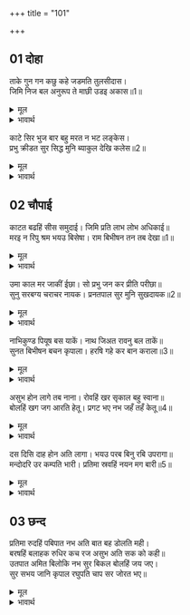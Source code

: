 +++
title = "101"

+++


## 01 दोहा
ताके गुन गन कछु कहे जडमति तुलसीदास।  
जिमि निज बल अनुरूप ते माछी उडइ अकास॥1॥  

<details><summary>मूल</summary>

ताके गुन गन कछु कहे जडमति तुलसीदास।  
जिमि निज बल अनुरूप ते माछी उडइ अकास॥1॥  
</details>

<details><summary>भावार्थ</summary>

उसी चरित्र के कुछ गुणगण मन्दबुद्धि तुलसीदास ने कहे हैं, जैसे मक्खी भी अपने पुरुषार्थ के अनुसार आकाश में उडती है॥1॥  
</details>

काटे सिर भुज बार बहु मरत न भट लङ्केस।  
प्रभु क्रीडत सुर सिद्ध मुनि ब्याकुल देखि कलेस॥2॥  

<details><summary>मूल</summary>

काटे सिर भुज बार बहु मरत न भट लङ्केस।  
प्रभु क्रीडत सुर सिद्ध मुनि ब्याकुल देखि कलेस॥2॥  
</details>

<details><summary>भावार्थ</summary>

 सिर और भुजाएँ बहुत बार काटी गईं। फिर भी वीर रावण मरता नहीं। प्रभु तो खेल कर रहे हैं, परन्तु मुनि, सिद्ध और देवता उस क्लेश को देखकर (प्रभु को क्लेश पाते समझकर) व्याकुल हैं॥2॥  
</details>





## 02 चौपाई
काटत बढहिं सीस समुदाई। जिमि प्रति लाभ लोभ अधिकाई॥  
मरइ न रिपु श्रम भयउ बिसेषा। राम बिभीषन तन तब देखा॥1॥  

<details><summary>मूल</summary>

काटत बढहिं सीस समुदाई। जिमि प्रति लाभ लोभ अधिकाई॥  
मरइ न रिपु श्रम भयउ बिसेषा। राम बिभीषन तन तब देखा॥1॥  
</details>

<details><summary>भावार्थ</summary>

 काटते ही सिरों का समूह बढ जाता है, जैसे प्रत्येक लाभ पर लोभ बढता है। शत्रु मरता नहीं और परिश्रम बहुत हुआ। तब श्री रामचन्द्रजी ने विभीषण की ओर देखा॥1॥  
</details>

उमा काल मर जाकीं ईछा। सो प्रभु जन कर प्रीति परीछा॥  
सुनु सरबग्य चराचर नायक। प्रनतपाल सुर मुनि सुखदायक॥2॥  

<details><summary>मूल</summary>

उमा काल मर जाकीं ईछा। सो प्रभु जन कर प्रीति परीछा॥  
सुनु सरबग्य चराचर नायक। प्रनतपाल सुर मुनि सुखदायक॥2॥  
</details>

<details><summary>भावार्थ</summary>

 (शिवजी कहते हैं-) हे उमा! जिसकी इच्छा मात्र से काल भी मर जाता है, वही प्रभु सेवक की प्रीति की परीक्षा ले रहे हैं। (विभीषणजी ने कहा-) हे सर्वज्ञ! हे चराचर के स्वामी! हे शरणागत के पालन करने वाले! हे देवता और मुनियों को सुख देने वाले! सुनिए-॥2॥  
</details>

नाभिकुण्ड पियूष बस याकें। नाथ जिअत रावनु बल ताकें॥  
सुनत बिभीषन बचन कृपाला। हरषि गहे कर बान कराला॥3॥  

<details><summary>मूल</summary>

नाभिकुण्ड पियूष बस याकें। नाथ जिअत रावनु बल ताकें॥  
सुनत बिभीषन बचन कृपाला। हरषि गहे कर बान कराला॥3॥  
</details>

<details><summary>भावार्थ</summary>

इसके नाभिकुण्ड में अमृत का निवास है। हे नाथ! रावण उसी के बल पर जीता है। विभीषण के वचन सुनते ही कृपालु श्री रघुनाथजी ने हर्षित होकर हाथ में विकराल बाण लिए॥3॥  
</details>

असुभ होन लागे तब नाना। रोवहिं खर सृकाल बहु स्वाना॥  
बोलहिं खग जग आरति हेतू। प्रगट भए नभ जहँ तहँ केतू॥4॥  

<details><summary>मूल</summary>

असुभ होन लागे तब नाना। रोवहिं खर सृकाल बहु स्वाना॥  
बोलहिं खग जग आरति हेतू। प्रगट भए नभ जहँ तहँ केतू॥4॥  
</details>

<details><summary>भावार्थ</summary>

 उस समय नाना प्रकार के अपशकुन होने लगे। बहुत से गदहे, स्यार और कुत्ते रोने लगे। जगत्‌ के दुःख (अशुभ) को सूचित करने के लिए पक्षी बोलने लगे। आकाश में जहाँ-तहाँ केतु (पुच्छल तारे) प्रकट हो गए॥4॥  
</details>

दस दिसि दाह होन अति लागा। भयउ परब बिनु रबि उपरागा॥  
मन्दोदरि उर कम्पति भारी। प्रतिमा स्रवहिं नयन मग बारी॥5॥  

<details><summary>मूल</summary>

दस दिसि दाह होन अति लागा। भयउ परब बिनु रबि उपरागा॥  
मन्दोदरि उर कम्पति भारी। प्रतिमा स्रवहिं नयन मग बारी॥5॥  
</details>

<details><summary>भावार्थ</summary>

दसों दिशाओं में अत्यन्त दाह होने लगा (आग लगने लगी) बिना ही पर्व (योग) के सूर्यग्रहण होने लगा। मन्दोदरी का हृदय बहुत काँपने लगा। मूर्तियाँ नेत्र मार्ग से जल बहाने लगीं॥5॥  
</details>



## 03 छन्द
प्रतिमा रुदहिं पबिपात नभ अति बात बह डोलति मही।  
बरषहिं बलाहक रुधिर कच रज असुभ अति सक को कही॥  
उतपात अमित बिलोकि नभ सुर बिकल बोलहिं जय जए।  
सुर सभय जानि कृपाल रघुपति चाप सर जोरत भए॥  

<details><summary>मूल</summary>

प्रतिमा रुदहिं पबिपात नभ अति बात बह डोलति मही।  
बरषहिं बलाहक रुधिर कच रज असुभ अति सक को कही॥  
उतपात अमित बिलोकि नभ सुर बिकल बोलहिं जय जए।  
सुर सभय जानि कृपाल रघुपति चाप सर जोरत भए॥  
</details>

<details><summary>भावार्थ</summary>

मूर्तियाँ रोने लगीं, आकाश से वज्रपात होने लगे, अत्यन्त प्रचण्ड वायु बहने लगी, पृथ्वी हिलने लगी, बादल रक्त, बाल और धूल की वर्षा करने लगे। इस प्रकार इतने अधिक अमङ्गल होने लगे कि उनको कौन कह सकता है? अपरिमित उत्पात देखकर आकाश में देवता व्याकुल होकर जय-जय पुकार उठे। देवताओं को भयभीत जानकर कृपालु श्री रघुनाथजी धनुष पर बाण सन्धान करने लगे।  
</details>

